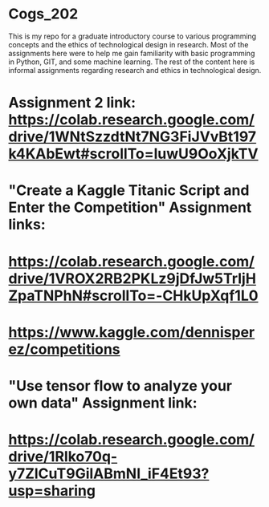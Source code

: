 # Cogs_202
This is my repo for a graduate introductory course to various programming concepts and the ethics of technological design in research. Most of the assignments here were to help me gain familiarity with basic programming in Python, GIT, and some machine learning. The rest of the content here is informal assignments regarding research and ethics in technological design.

# Assignment 2 link: https://colab.research.google.com/drive/1WNtSzzdtNt7NG3FiJVvBt197k4KAbEwt#scrollTo=luwU9OoXjkTV 


# "Create a Kaggle Titanic Script and Enter the Competition" Assignment links: 
# https://colab.research.google.com/drive/1VROX2RB2PKLz9jDfJw5TrIjHZpaTNPhN#scrollTo=-CHkUpXqf1L0 
# https://www.kaggle.com/dennisperez/competitions

# "Use tensor flow to analyze your own data" Assignment link: 
# https://colab.research.google.com/drive/1Rlko70q-y7ZlCuT9GilABmNI_iF4Et93?usp=sharing

